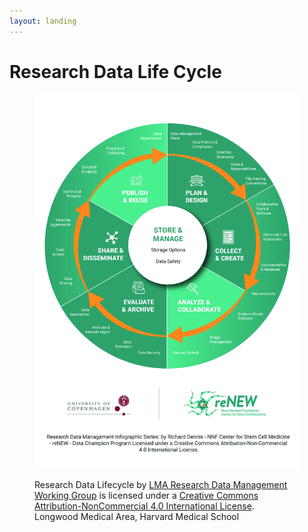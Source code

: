 ```yaml
---
layout: landing
---
```


# Research Data Life Cycle

<figure><img src="../.gitbook/assets/Research Data Management Life Cycle - reNEW.jpeg" alt=""><figcaption><p>Research Data Lifecycle by <a href="https://datamanagement.hms.harvard.edu/">LMA Research Data Management Working Group</a> is licensed under a <a href="http://creativecommons.org/licenses/by-nc/4.0/">Creative Commons Attribution-NonCommercial 4.0 International License</a>.  Longwood Medical Area, Harvard Medical School</p></figcaption></figure>
